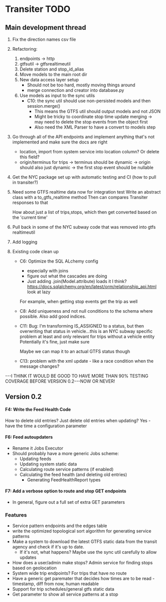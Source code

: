 # Transiter TODO

## Main development thread





1. Fix the direction names csv file

1. Refactoring:
    1. endpoints -> http
    1. gtfsutil -> gtfsrealtimeutil
    1. Delete station and stop_id_alias
    1. Move models to the main root dir
    1. New data access layer setup
        - Should not be too hard, mostly moving things around
        - merge connection and creator into database.py
    1. Use models as input to the sync utils 
        - C10: the sync util should use non-persisted models and then session.merge()
            - This means the GTFS util should output models and not JSON
            - Might be tricky to coordinate stop time update merging -> may need to 
                delete the stop events from the object first
            - Also need the XML Parser to have a convert to models step
  
1. Go through all of the API endpoints and implement anything that's
    not implemented and make sure the docs are right
    - location, import from system service into location column? Or delete this field?
    - origin/terminus for trips 
        -> terminus should be dynamic
        -> origin should also just dynamic -> the first stop event
            should be nullable

1. Get the NYC package set up with automatic testing and CI (how to pull in transiter?)
1. 
    Need some GTFS realtime data now for integration test
    Write an abstract class with a to_gtfs_realtime method
    Then can compares Transiter responses to that
    
    How about just a list of trips,stops, which then get converted based
        on the 'current time'

1. Pull back in some of the NYC subway code that was removed into gtfs realtimeutil

1. Add logging
1. Existing code clean up
    - C6: Optimize the SQL ALchemy config
        - especially with joins
        - figure out what the cascades are doing
        - Just adding .join(Model.attribute) loads it I think?
        https://docs.sqlalchemy.org/en/latest/orm/relationship_api.html
        look at lazy
        
        For example, when getting stop events get the trip as well
    - C8: Add uniqueness and not null conditions to the schema
        where possible. Also add good indices.
      
    - C11:
    Bug: I'm transforming IS_ASSIGNED to a status, 
        but then overwriting that status in vehicle...this is an NYC subway specific
        problem at least and only relevant for trips without a vehicle entity
        Potentially it's fine, just make sure
        
        Maybe we can map it to an actual GTFS status though
    - C13:
    problem with the xml update - like a race condition when the message changes?




---I THINK IT WOULD BE GOOD TO HAVE MORE THAN 90% TESTING COVERAGE
BEFORE VERSION 0.2---NOW OR NEVER!


## Version 0.2


#### F4: Write the Feed Health Code
How to delete old entries?
Just delete old entries when updating?
Yes - have the time a configuration parameter

#### F6: Feed autoupdaters
- Rename it Jobs Executor   
- Should probably have a more generic Jobs scheme:
    - Updating feeds
    - Updating system static data
    - Calculating route service patterns (if enabled)
    - Calculating the feed health (and deleting old entries)
        - Generating FeedHealthReport types
    
#### F7: Add a verbose option to route and stop GET endpoints

- In general, figure out a full set of extra GET parameters
   
### Features
- Service pattern endpoints and the edges table
- write the optimized topological 
sort algorithm for generating service patterns
- Make a system to download the latest GTFS static data 
    from the transit agency
    and check if it's up to date.
    - If it's not, what happens? 
    Maybe use the sync util carefully to allow updates
- How does a user/admin make stops? Admin service for
       finding stops based on geolocation
- System wide trip endpoints? For trips that have no route
- Have a generic get paremater that decides how times are to be read -
    timestamp, diff from now, human readable
- Support for trip schedules/general gtfs static data
- Get parameter to show all service patterns at a stop


    
